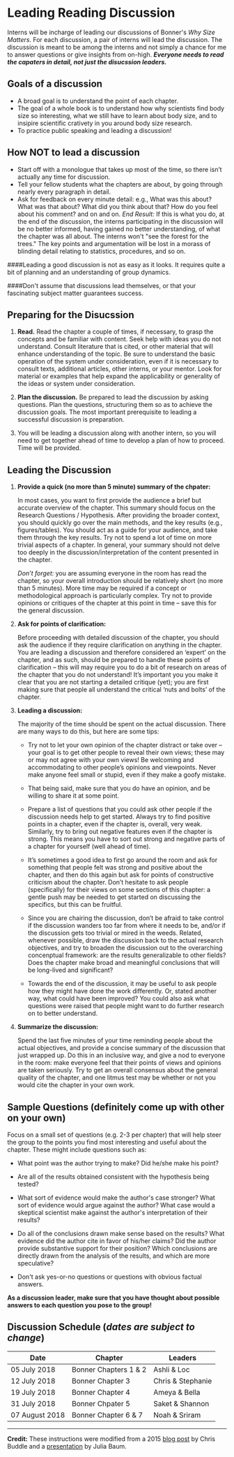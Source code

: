 # Leading Reading Discussion

Interns will be incharge of leading our discussions of Bonner's *Why Size Matters*. For each discussion, a pair of interns will lead the discussion. The discussion is meant to be among the interns and not simply a chance for me to answer questions or give insights from on-high.  ***Everyone needs to read the capaters in detail, not just the disucssion leaders.***

## Goals of a discussion
* A broad goal is to understand the point of each chapter.
* The goal of a whole book is to understand how why scientists find body size so interesting, what we still have to learn about body size, and to insipire scientific crativety in you around body size research.
* To practice public speaking and leading a discussion!

## How NOT to lead a discussion
* Start off with a monologue that takes up most of the time, so there isn’t actually any time for discussion.
* Tell your fellow students what the chapters are about, by going through nearly every paragraph in detail.
* Ask for feedback on every minute detail: e.g., What was this about? What was that about? What did you think about that? How do you feel about his comment? and on and on.
*End Result:* If this is what you do, at the end of the discussion, the interns participating in the discussion will be no better informed, having gained no better understanding, of what the chapter was all about. The interns won't "see the forest for the trees." The key points and argumentation will be lost in a morass of blinding detail relating to statistics, procedures, and so on.

####Leading a good discussion is not as easy as it looks. It requires quite a bit of planning and an understanding of group dynamics.

####Don't assume that discussions lead themselves, or that your fascinating subject matter guarantees success.

## Preparing for the Disucssion
1. **Read.** Read the chapter a couple of times, if necessary, to grasp the concepts and be familiar with content. Seek help with ideas you do not understand. Consult literature that is cited, or other material that will enhance understanding of the topic. Be sure to understand the basic operation of the system under consideration, even if it is necessary to consult texts, additional articles, other interns, or your mentor. Look for material or examples that help expand the applicability or generality of the ideas or system under consideration.

2. **Plan the discussion.** Be prepared to lead the discussion by asking questions. Plan the questions, structuring them so as to achieve the discussion goals. The most important prerequisite to leading a successful discussion is preparation.

3. You will be leading a discussion along with another intern, so you will need to get together ahead of time to develop a plan of how to proceed. Time will be provided.

## Leading the Discussion

1. **Provide a quick (no more than 5 minute) summary of the chpater:**

   In most cases, you want to first provide the audience a brief but accurate overview of the chapter. This summary should focus on the Research Questions / Hypothesis. After providing the broader context, you should quickly go over the main methods, and the key results (e.g., figures/tables). You should act as a guide for your audience, and take them through the key results. Try not to spend a lot of time on more trivial aspects of a chapter. In general, your summary should not delve too deeply in the discussion/interpretation of the content presented in the chapter.

   *Don’t forget:* you are assuming everyone in the room has read the chapter, so your overall introduction should be relatively short (no more than 5 minutes). More time may be required if a concept or methodological approach is particularly complex. Try not to provide opinions or critiques of the chapter at this point in time – save this for the general discussion.

2. **Ask for points of clarification:**

   Before proceeding with detailed discussion of the chapter, you should ask the audience if they require clarification on anything in the chapter. You are leading a discussion and therefore considered an ‘expert’ on the chapter, and as such, should be prepared to handle these points of clarification – this will may require you to do a bit of research on areas of the chapter that you do not understand!  It’s important you you make it clear that you are not starting a detailed critique (yet); you are first making sure that people all understand the critical ‘nuts and bolts’ of the chapter.

3. **Leading a discussion:**

   The majority of the time should be spent on the actual discussion.  There are many ways to do this, but here are some tips:

   * Try not to let your own opinion of the chapter distract or take over – your goal is to get other people to reveal their own views; these may or may not agree with your own views! Be welcoming and accommodating to other people’s opinions and viewpoints. Never make anyone feel small or stupid, even if they make a goofy mistake.

   * That being said, make sure that you do have an opinion, and be willing to share it at some point.

   * Prepare a list of questions that you could ask other people if the discussion needs help to get started. Always try to find positive points in a chapter, even if the chapter is, overall, very weak. Similarly, try to bring out negative features even if the chapter is strong.  This means you have to sort out strong and negative parts of a chapter for yourself (well ahead of time).
   * It’s sometimes a good idea to first go around the room and ask for something that people felt was strong and positive about the chapter, and then do this again but ask for points of constructive criticism about the chapter.
Don’t hesitate to ask people (specifically) for their views on some sections of this chapter: a gentle push may be needed to get started on discussing the specifics, but this can be fruitful.

   * Since you are chairing the discussion, don’t be afraid to take control if the discussion wanders too far from where it needs to be, and/or if the discussion gets too trivial or mired in the weeds. Related, whenever possible, draw the discussion back to the actual research objectives, and try to broaden the discussion out to the overarching concenptual framework: are the results generalizable to other fields? Does the chapter make broad and meaningful conclusions that will be long-lived and significant?

   * Towards the end of the discussion, it may be useful to ask people how they might have done the work differently. Or, stated another way, what could have been improved? You could also ask what questions were raised that people might want to do further research on to better understand.

4. **Summarize the discussion:**

   Spend the last five minutes of your time reminding people about the actual objectives, and provide a concise summary of the discussion that just wrapped up. Do this in an inclusive way, and give a nod to everyone in the room: make everyone feel that their points of views and opinions are taken seriously.   Try to get an overall consensus about the general quality of the chapter, and one litmus test may be whether or not you would cite the chapter in your own work.
   
## Sample Questions (definitely come up with other on your own)

Focus on a small set of questions (e.g. 2-3 per chapter) that will help steer the group to the points you find most interesting and useful about the chapter. These might include questions such as:

* What point was the author trying to make? Did he/she make his point?

* Are all of the results obtained consistent with the hypothesis being tested?

* What sort of evidence would make the author's case stronger? What sort of evidence would argue against the author? What case would a skeptical scientist make against the author's interpretation of their results?

* Do all of the conclusions drawn make sense based on the results? What evidence did the author cite in favor of his/her claims? Did the author provide substantive support for their position? Which conclusions are directly drawn from the analysis of the results, and which are more speculative?

* Don't ask yes-or-no questions or questions with obvious factual answers.

**As a discussion leader, make sure that you have thought about possible answers to each question you pose to the group!**

## Discussion Schedule (*dates are subject to change*)

Date | Chapter | Leaders
---- | ------- | -------
05 July 2018 | Bonner Chapters 1 & 2 | Ashli & Loc
12 July 2018 | Bonner Chapter 3 | Chris & Stephanie
19 July 2018 | Bonner Chapter 4 | Ameya & Bella
31 July 2018 | Bonner Chpater 5 | Saket & Shannon
07 August 2018 | Bonner Chapter 6 & 7 | Noah & Sriram
___

**Credit:** These instructions were modified from a 2015 [blog post](https://arthropodecology.com/2015/01/21/leading-a-discussion-of-a-scientific-chapter/) by Chris Buddle and a [presentation](https://uvic470ecology.weebly.com/uploads/1/2/4/4/12445281/470_howtoleaddiscussion.pdf) by Julia Baum.

